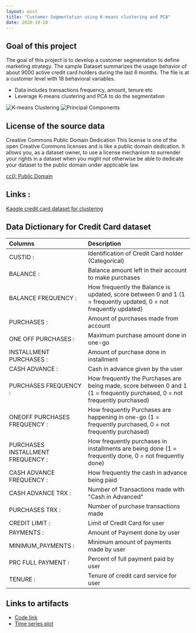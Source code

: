 ```yaml
---
layout: post
title: "Customer Segmentation using K-means clustering and PCA"
date: 2020-10-28
---
```


<h2><strong> Goal of this project </strong></h2>
<p>The goal of this project is to develop a customer segmentation to define marketing strategy. The
sample Dataset summarizes the usage behavior of about 9000 active credit card holders during the last 6 months. The file is at a customer level with 18 behavioral variables.</p>

<ul><li>Data includes transactions frequency, amount, tenure etc</li>
    <li>Leverage K-means clustering and PCA to do the segmentation</li></ul>


![K-means Clustering](attachment:K-means.jpg)
![Principal Components](attachment:PCA.jpg)


<h2><strong>License of the source data </strong></h2>
<p>Creative Commons Public Domain Dedication
This license is one of the open Creative Commons licenses and is like a public domain dedication. It allows you, as a dataset owner, to use a license mechanism to surrender your rights in a dataset when you might not otherwise be able to dedicate your dataset to the public domain under applicable law.</p>
<a href="https://creativecommons.org/publicdomain/zero/1.0/">cc0: Public Domain</a> 

<h2><strong>Links :</strong></h2>
 <a href="https://www.kaggle.com/arjunbhasin2013/ccdata">Kaggle credit card dataset for clustering</a>

 
<h2><strong>Data Dictionary for Credit Card dataset</strong></h2>

| Columns | Description | 
| :------------- | :----------  | 
|CUSTID : |Identification of Credit Card holder (Categorical)|
|BALANCE :| Balance amount left in their account to make purchases|  
|BALANCE FREQUENCY : |How frequently the Balance is updated, score between 0 and 1 (1 = frequently updated, 0 = not frequently updated)|
|PURCHASES : |Amount of purchases made from account|
|ONE OFF PURCHASES : |Maximum purchase amount done in one-go|
|INSTALLMENT PURCHASES : |Amount of purchase done in installment|
|CASH ADVANCE : |Cash in advance given by the user|
|PURCHASES FREQUENCY : |How frequently the Purchases are being made, score between 0 and 1 (1 = frequently purchased, 0 = not frequently purchased)|
|ONEOFF PURCHASES FREQUENCY : |How frequently Purchases are happening in one-go (1 = frequently purchased, 0 = not frequently purchased)|
|PURCHASES INSTALLMENT FREQUENCY : |How frequently purchases in installments are being done (1 = frequently done, 0 = not frequently done)|
|CASH ADVANCE FREQUENCY : |How frequently the cash in advance being paid|
|CASH ADVANCE TRX : |Number of Transactions made with "Cash in Advanced"|
|PURCHASES TRX : |Number of purchase transactions made|
|CREDIT LIMIT : |Limit of Credit Card for user|
|PAYMENTS : |Amount of Payment done by user|
|MINIMUM_PAYMENTS :| Minimum amount of payments made by user|
|PRC FULL PAYMENT : |Percent of full payment paid by user|
|TENURE : |Tenure of credit card service for user|

<h2><strong>Links to artifacts</strong></h2>
<ul><li><a href="/Wikipedia_traffic_analysis.html">Code link</a></li>
 <li><a href="/wikipedia_traffic_plot.jpg">Time series plot</a></li></ul>

